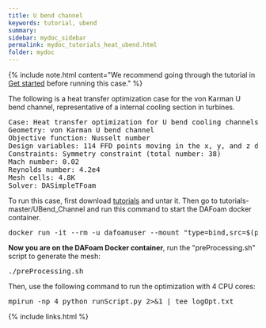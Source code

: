 ```yaml
---
title: U bend channel
keywords: tutorial, ubend
summary: 
sidebar: mydoc_sidebar
permalink: mydoc_tutorials_heat_ubend.html
folder: mydoc
---
```


{% include note.html content="We recommend going through the tutorial in [Get started](mydoc_get_started_download_docker.html) before running this case." %}

The following is a heat transfer optimization case for the von Karman U bend channel, representative of a internal cooling section in turbines.

<pre>
Case: Heat transfer optimization for U bend cooling channels
Geometry: von Karman U bend channel
Objective function: Nusselt number
Design variables: 114 FFD points moving in the x, y, and z directions
Constraints: Symmetry constraint (total number: 38)
Mach number: 0.02
Reynolds number: 4.2e4
Mesh cells: 4.8K
Solver: DASimpleTFoam
</pre>

To run this case, first download [tutorials](https://github.com/DAFoam/tutorials/archive/master.tar.gz) and untar it. Then go to tutorials-master/UBend_Channel and run this command to start the DAFoam docker container.

<pre>
docker run -it --rm -u dafoamuser --mount "type=bind,src=$(pwd),target=/home/dafoamuser/mount" -w /home/dafoamuser/mount dafoam/opt-packages:{{ site.latest_version }} bash
</pre>

**Now you are on the DAFoam Docker container**, run the "preProcessing.sh" script to generate the mesh:

<pre>
./preProcessing.sh
</pre>

Then, use the following command to run the optimization with 4 CPU cores:

<pre>
mpirun -np 4 python runScript.py 2>&1 | tee logOpt.txt
</pre>

{% include links.html %}
